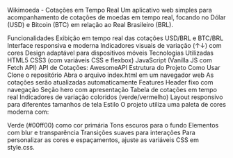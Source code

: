 Wikimoeda - Cotações em Tempo Real
Um aplicativo web simples para acompanhamento de cotações de moedas em tempo real, focando no Dólar (USD) e Bitcoin (BTC) em relação ao Real Brasileiro (BRL).

Funcionalidades
Exibição em tempo real das cotações USD/BRL e BTC/BRL
Interface responsiva e moderna
Indicadores visuais de variação (↑↓) com cores
Design adaptável para dispositivos móveis
Tecnologias Utilizadas
HTML5
CSS3 (com variáveis CSS e flexbox)
JavaScript (Vanilla JS com Fetch API)
API de Cotações: AwesomeAPI
Estrutura do Projeto
Como Usar
Clone o repositório
Abra o arquivo index.html em um navegador web
As cotações serão atualizadas automaticamente
Features
Header fixo com navegação
Seção hero com apresentação
Tabela de cotações em tempo real
Indicadores de variação coloridos (verde/vermelho)
Layout responsivo para diferentes tamanhos de tela
Estilo
O projeto utiliza uma paleta de cores moderna com:

Verde (#00ff00) como cor primária
Tons escuros para o fundo
Elementos com blur e transparência
Transições suaves para interações
Para personalizar as cores e espaçamentos, ajuste as variáveis CSS em style.css.
